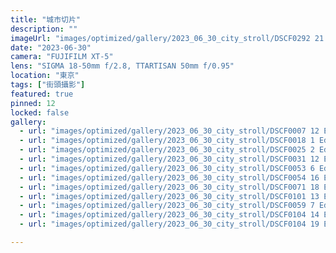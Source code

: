 ```yaml
---
title: "城市切片"
description: ""
imageUrl: "images/optimized/gallery/2023_06_30_city_stroll/DSCF0292 21 Edited.webp"
date: "2023-06-30"
camera: "FUJIFILM XT-5"
lens: "SIGMA 18-50mm f/2.8, TTARTISAN 50mm f/0.95"
location: "東京"
tags: ["街頭攝影"]
featured: true
pinned: 12
locked: false
gallery:
  - url: "images/optimized/gallery/2023_06_30_city_stroll/DSCF0007 12 Edited.webp"
  - url: "images/optimized/gallery/2023_06_30_city_stroll/DSCF0018 1 Edited.webp"
  - url: "images/optimized/gallery/2023_06_30_city_stroll/DSCF0025 2 Edited.webp"
  - url: "images/optimized/gallery/2023_06_30_city_stroll/DSCF0031 12 Edited.webp"
  - url: "images/optimized/gallery/2023_06_30_city_stroll/DSCF0053 6 Edited.webp"
  - url: "images/optimized/gallery/2023_06_30_city_stroll/DSCF0054 16 Edited.webp"
  - url: "images/optimized/gallery/2023_06_30_city_stroll/DSCF0071 18 Edited.webp"
  - url: "images/optimized/gallery/2023_06_30_city_stroll/DSCF0101 13 Edited.webp"
  - url: "images/optimized/gallery/2023_06_30_city_stroll/DSCF0059 7 Edited.webp"
  - url: "images/optimized/gallery/2023_06_30_city_stroll/DSCF0104 14 Edited.webp"
  - url: "images/optimized/gallery/2023_06_30_city_stroll/DSCF0104 19 Edited.webp"

---
```

